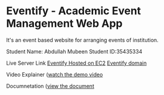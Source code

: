 # Eventify - Academic Event Management Web App
It's an event based website for arranging events of institution.

Student Name: Abdullah Mubeen
Student ID:35435334 

Live Server Link
[Eventify Hosted on EC2](http://3.25.240.207/)
[Eventify domain](http://eventify-portal.com)

Video Explainer
([watch the demo video](https://drive.google.com/file/d/105pchJtR_G3ctbGGyjOVrFz1TWKGWIQK/view?usp=sharing)

Documnetation
([view the document](https://drive.google.com/file/d/1PL1Ov_hfJ_Vj9oJnOdub_QOjlN-nFfYN/view)

